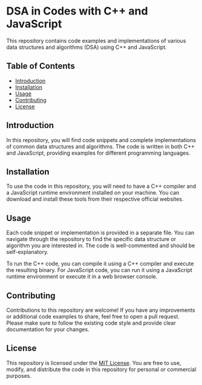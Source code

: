 # DSA in Codes with C++ and JavaScript

This repository contains code examples and implementations of various data structures and algorithms (DSA) using C++ and JavaScript.

## Table of Contents

- [Introduction](#introduction)
- [Installation](#installation)
- [Usage](#usage)
- [Contributing](#contributing)
- [License](#license)

## Introduction

In this repository, you will find code snippets and complete implementations of common data structures and algorithms. The code is written in both C++ and JavaScript, providing examples for different programming languages.

## Installation

To use the code in this repository, you will need to have a C++ compiler and a JavaScript runtime environment installed on your machine. You can download and install these tools from their respective official websites.

## Usage

Each code snippet or implementation is provided in a separate file. You can navigate through the repository to find the specific data structure or algorithm you are interested in. The code is well-commented and should be self-explanatory.

To run the C++ code, you can compile it using a C++ compiler and execute the resulting binary. For JavaScript code, you can run it using a JavaScript runtime environment or execute it in a web browser console.

## Contributing

Contributions to this repository are welcome! If you have any improvements or additional code examples to share, feel free to open a pull request. Please make sure to follow the existing code style and provide clear documentation for your changes.

## License

This repository is licensed under the [MIT License](LICENSE). You are free to use, modify, and distribute the code in this repository for personal or commercial purposes.
